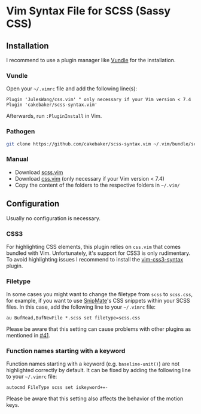 # Vim Syntax File for SCSS (Sassy CSS)

## Installation

I recommend to use a plugin manager like [Vundle](https://github.com/gmarik/vundle) for the installation.

### Vundle

Open your `~/.vimrc` file and add the following line(s):

```vim
Plugin 'JulesWang/css.vim' " only necessary if your Vim version < 7.4
Plugin 'cakebaker/scss-syntax.vim'
```

Afterwards, run `:PluginInstall` in Vim.

### Pathogen

```Bash
git clone https://github.com/cakebaker/scss-syntax.vim ~/.vim/bundle/scss-syntax
```

### Manual

* Download [scss.vim](https://github.com/cakebaker/scss-syntax.vim/archive/master.zip)
* Download [css.vim](https://github.com/JulesWang/css.vim/archive/master.zip) (only necessary if your Vim version < 7.4)
* Copy the content of the folders to the respective folders in `~/.vim/`

## Configuration

Usually no configuration is necessary.

### CSS3

For highlighting CSS elements, this plugin relies on `css.vim` that comes bundled with Vim. Unfortunately, it's support for CSS3 is only rudimentary. To avoid highlighting issues I recommend to install the [vim-css3-syntax](https://github.com/hail2u/vim-css3-syntax) plugin.

### Filetype

In some cases you might want to change the filetype from `scss` to `scss.css`, for example, if you want to use [SnipMate](https://github.com/garbas/vim-snipmate)'s CSS snippets within your SCSS files. In this case, add the following line to your `~/.vimrc` file:

```vim
au BufRead,BufNewFile *.scss set filetype=scss.css
```

Please be aware that this setting can cause problems with other plugins as mentioned in [#41](https://github.com/cakebaker/scss-syntax.vim/pull/41).

### Function names starting with a keyword

Function names starting with a keyword (e.g. `baseline-unit()`) are not highlighted correctly by default. It can be fixed by adding the following line to your `~/.vimrc` file:

```vim
autocmd FileType scss set iskeyword+=-
```

Please be aware that this setting also affects the behavior of the motion keys.
